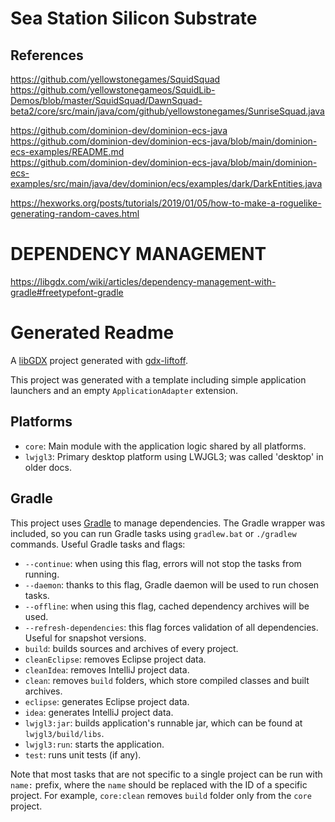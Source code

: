# Sea Station Silicon Substrate 

## References

https://github.com/yellowstonegames/SquidSquad  
https://github.com/yellowstonegameos/SquidLib-Demos/blob/master/SquidSquad/DawnSquad-beta2/core/src/main/java/com/github/yellowstonegames/SunriseSquad.java  

https://github.com/dominion-dev/dominion-ecs-java  
https://github.com/dominion-dev/dominion-ecs-java/blob/main/dominion-ecs-examples/README.md  
https://github.com/dominion-dev/dominion-ecs-java/blob/main/dominion-ecs-examples/src/main/java/dev/dominion/ecs/examples/dark/DarkEntities.java  

https://hexworks.org/posts/tutorials/2019/01/05/how-to-make-a-roguelike-generating-random-caves.html  

# DEPENDENCY MANAGEMENT

https://libgdx.com/wiki/articles/dependency-management-with-gradle#freetypefont-gradle

# Generated Readme

A [libGDX](https://libgdx.com/) project generated with [gdx-liftoff](https://github.com/libgdx/gdx-liftoff).

This project was generated with a template including simple application launchers and an empty `ApplicationAdapter` extension.

## Platforms

- `core`: Main module with the application logic shared by all platforms.
- `lwjgl3`: Primary desktop platform using LWJGL3; was called 'desktop' in older docs.

## Gradle

This project uses [Gradle](https://gradle.org/) to manage dependencies.
The Gradle wrapper was included, so you can run Gradle tasks using `gradlew.bat` or `./gradlew` commands.
Useful Gradle tasks and flags:

- `--continue`: when using this flag, errors will not stop the tasks from running.
- `--daemon`: thanks to this flag, Gradle daemon will be used to run chosen tasks.
- `--offline`: when using this flag, cached dependency archives will be used.
- `--refresh-dependencies`: this flag forces validation of all dependencies. Useful for snapshot versions.
- `build`: builds sources and archives of every project.
- `cleanEclipse`: removes Eclipse project data.
- `cleanIdea`: removes IntelliJ project data.
- `clean`: removes `build` folders, which store compiled classes and built archives.
- `eclipse`: generates Eclipse project data.
- `idea`: generates IntelliJ project data.
- `lwjgl3:jar`: builds application's runnable jar, which can be found at `lwjgl3/build/libs`.
- `lwjgl3:run`: starts the application.
- `test`: runs unit tests (if any).

Note that most tasks that are not specific to a single project can be run with `name:` prefix, where the `name` should be replaced with the ID of a specific project.
For example, `core:clean` removes `build` folder only from the `core` project.
